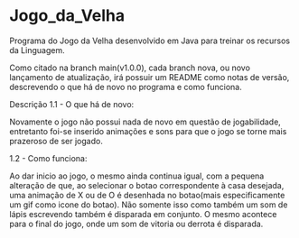 # Jogo_da_Velha
Programa do Jogo da Velha desenvolvido em Java para treinar os recursos da Linguagem.

   Como citado na branch main(v1.0.0), cada branch nova, ou novo lançamento de atualização, 
irá possuir um README como notas de versão, descrevendo o que há de novo no programa e como funciona.

Descrição
1.1 - O que há de novo:

   Novamente o jogo não possui nada de novo em questão de jogabilidade, 
entretanto foi-se inserido animações e sons para que o jogo se torne mais prazeroso de ser jogado.

1.2 - Como funciona:

   Ao dar inicio ao jogo, o mesmo ainda continua igual, com a pequena alteração de que, ao selecionar o botao correspondente à casa desejada, 
uma animação de X ou de O é desenhada no botao(mais especificamente um gif como icone do botao). Não somente isso como também um som de 
lápis escrevendo também é disparada em conjunto. O mesmo acontece para o final do jogo, onde um som de vitoria ou derrota é disparada.
